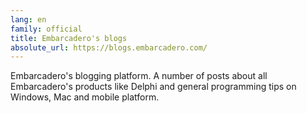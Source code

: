 ```yaml
---
lang: en
family: official
title: Embarcadero's blogs
absolute_url: https://blogs.embarcadero.com/
---
```

Embarcadero's blogging platform. A number of posts about all Embarcadero's products like Delphi and general programming tips on Windows, Mac and mobile platform.